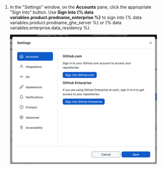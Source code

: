 1. In the "Settings" window, on the **Accounts** pane, click the appropriate "Sign Into" button. Use **Sign Into {% data variables.product.prodname_enterprise %}** to sign into {% data variables.product.prodname_ghe_server %} or {% data variables.enterprise.data_residency %}.

   ![Screenshot of the "Accounts" pane in the "Settings" window. Blue buttons labeled "Sign Into GitHub.com" and "Sign Into GitHub Enterprise" are shown.](/assets/images/help/desktop/sign-in-github.png)
